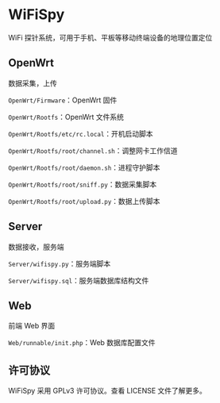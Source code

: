 # WiFiSpy
WiFi 探针系统，可用于手机、平板等移动终端设备的地理位置定位

## OpenWrt

数据采集，上传

`OpenWrt/Firmware`：OpenWrt 固件

`OpenWrt/Rootfs`：OpenWrt 文件系统

`OpenWrt/Rootfs/etc/rc.local`：开机启动脚本

`OpenWrt/Rootfs/root/channel.sh`：调整网卡工作信道

`OpenWrt/Rootfs/root/daemon.sh`：进程守护脚本

`OpenWrt/Rootfs/root/sniff.py`：数据采集脚本

`OpenWrt/Rootfs/root/upload.py`：数据上传脚本

## Server

数据接收，服务端

`Server/wifispy.py`：服务端脚本

`Server/wifispy.sql`：服务端数据库结构文件

## Web

前端 Web 界面

`Web/runnable/init.php`：Web 数据库配置文件

## 许可协议
WiFiSpy 采用 GPLv3 许可协议。查看 LICENSE 文件了解更多。
